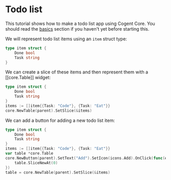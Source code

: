 # Todo list

This tutorial shows how to make a todo list app using Cogent Core. You should read the [basics](../basics) section if you haven't yet before starting this.

We will represent todo list items using an `item` struct type:

```go
type item struct {
    Done bool
    Task string
}
```

We can create a slice of these items and then represent them with a [[core.Table]] widget:

```Go
type item struct {
    Done bool
    Task string
}
items := []item{{Task: "Code"}, {Task: "Eat"}}
core.NewTable(parent).SetSlice(&items)
```

We can add a button for adding a new todo list item:

```Go
type item struct {
    Done bool
    Task string
}
items := []item{{Task: "Code"}, {Task: "Eat"}}
var table *core.Table
core.NewButton(parent).SetText("Add").SetIcon(icons.Add).OnClick(func(e events.Event) {
    table.SliceNewAt(0)
})
table = core.NewTable(parent).SetSlice(&items)
```

